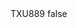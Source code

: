 <?xml version="1.0" encoding="UTF-8"?>
<CustomMetadata xmlns="http://soap.sforce.com/2006/04/metadata">
    <label>TXU889</label>
    <protected>false</protected>
</CustomMetadata>
